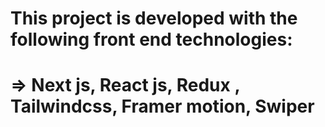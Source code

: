 # This project is developed with the following front end technologies: 
  # => Next js, React js, Redux , Tailwindcss, Framer motion, Swiper 
